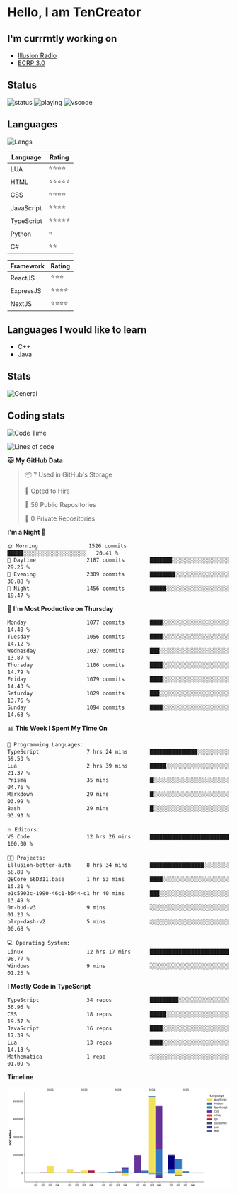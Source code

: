 # Hello, I am TenCreator

## I'm currrntly working on
- [Illusion Radio](https://illusionradio.co.uk/)
- [ECRP 3.0](http://github.com/Emerald-Coast-Roleplay/)

## Status
![status](https://api.statusbadges.me/badge/status/518334475038359555?simple=true&style=for-the-badge)
![playing](https://api.statusbadges.me/badge/playing/518334475038359555?style=for-the-badge)
![vscode](https://api.statusbadges.me/badge/vscode/518334475038359555?style=for-the-badge)

## Languages
![Langs](https://github-readme-stats.vercel.app/api/top-langs/?username=tencreator&layout=compact&theme=radical)


|Language|Rating|
|--------|------|
|LUA|⭐️⭐️⭐️⭐️|
|HTML|⭐️⭐️⭐️⭐️⭐️|
|CSS|⭐️⭐️⭐️⭐️|
|JavaScript|⭐️⭐️⭐️⭐️|
|TypeScript|⭐️⭐️⭐️⭐️⭐️|
|Python|⭐️|
|C#|⭐️⭐️ |

|Framework|Rating|
|--------|------|
|ReactJS|⭐️⭐️⭐|
|ExpressJS|⭐️⭐️⭐️⭐️|
|NextJS|⭐️⭐️⭐⭐️|

## Languages I would like to learn
- C++
- Java

## Stats
![General](https://github-readme-stats.vercel.app/api?username=tencreator&show_icons=true&theme=radical)

## Coding stats

<!--START_SECTION:waka-->
![Code Time](http://img.shields.io/badge/Code%20Time-682%20hrs%2030%20mins-blue)

![Lines of code](https://img.shields.io/badge/From%20Hello%20World%20I%27ve%20Written-2.5%20million%20lines%20of%20code-blue)

**🐱 My GitHub Data** 

> 📦 ? Used in GitHub's Storage 
 > 
> 💼 Opted to Hire
 > 
> 📜 56 Public Repositories 
 > 
> 🔑 0 Private Repositories 
 > 
**I'm a Night 🦉** 

```text
🌞 Morning                1526 commits        █████░░░░░░░░░░░░░░░░░░░░   20.41 % 
🌆 Daytime                2187 commits        ███████░░░░░░░░░░░░░░░░░░   29.25 % 
🌃 Evening                2309 commits        ████████░░░░░░░░░░░░░░░░░   30.88 % 
🌙 Night                  1456 commits        █████░░░░░░░░░░░░░░░░░░░░   19.47 % 
```
📅 **I'm Most Productive on Thursday** 

```text
Monday                   1077 commits        ████░░░░░░░░░░░░░░░░░░░░░   14.40 % 
Tuesday                  1056 commits        ████░░░░░░░░░░░░░░░░░░░░░   14.12 % 
Wednesday                1037 commits        ███░░░░░░░░░░░░░░░░░░░░░░   13.87 % 
Thursday                 1106 commits        ████░░░░░░░░░░░░░░░░░░░░░   14.79 % 
Friday                   1079 commits        ████░░░░░░░░░░░░░░░░░░░░░   14.43 % 
Saturday                 1029 commits        ███░░░░░░░░░░░░░░░░░░░░░░   13.76 % 
Sunday                   1094 commits        ████░░░░░░░░░░░░░░░░░░░░░   14.63 % 
```


📊 **This Week I Spent My Time On** 

```text
💬 Programming Languages: 
TypeScript               7 hrs 24 mins       ███████████████░░░░░░░░░░   59.53 % 
Lua                      2 hrs 39 mins       █████░░░░░░░░░░░░░░░░░░░░   21.37 % 
Prisma                   35 mins             █░░░░░░░░░░░░░░░░░░░░░░░░   04.76 % 
Markdown                 29 mins             █░░░░░░░░░░░░░░░░░░░░░░░░   03.99 % 
Bash                     29 mins             █░░░░░░░░░░░░░░░░░░░░░░░░   03.93 % 

🔥 Editors: 
VS Code                  12 hrs 26 mins      █████████████████████████   100.00 % 

🐱‍💻 Projects: 
illusion-better-auth     8 hrs 34 mins       █████████████████░░░░░░░░   68.89 % 
QBCore_66D311.base       1 hr 53 mins        ████░░░░░░░░░░░░░░░░░░░░░   15.21 % 
e1c5903c-1990-46c1-b544-c1 hr 40 mins        ███░░░░░░░░░░░░░░░░░░░░░░   13.49 % 
0r-hud-v3                9 mins              ░░░░░░░░░░░░░░░░░░░░░░░░░   01.23 % 
blrp-dash-v2             5 mins              ░░░░░░░░░░░░░░░░░░░░░░░░░   00.68 % 

💻 Operating System: 
Linux                    12 hrs 17 mins      █████████████████████████   98.77 % 
Windows                  9 mins              ░░░░░░░░░░░░░░░░░░░░░░░░░   01.23 % 
```

**I Mostly Code in TypeScript** 

```text
TypeScript               34 repos            █████████░░░░░░░░░░░░░░░░   36.96 % 
CSS                      18 repos            █████░░░░░░░░░░░░░░░░░░░░   19.57 % 
JavaScript               16 repos            ████░░░░░░░░░░░░░░░░░░░░░   17.39 % 
Lua                      13 repos            ████░░░░░░░░░░░░░░░░░░░░░   14.13 % 
Mathematica              1 repo              ░░░░░░░░░░░░░░░░░░░░░░░░░   01.09 % 
```



**Timeline**

![Lines of Code chart](https://raw.githubusercontent.com/tencreator/tencreator/main/assets/bar_graph.png)


<!--END_SECTION:waka-->
